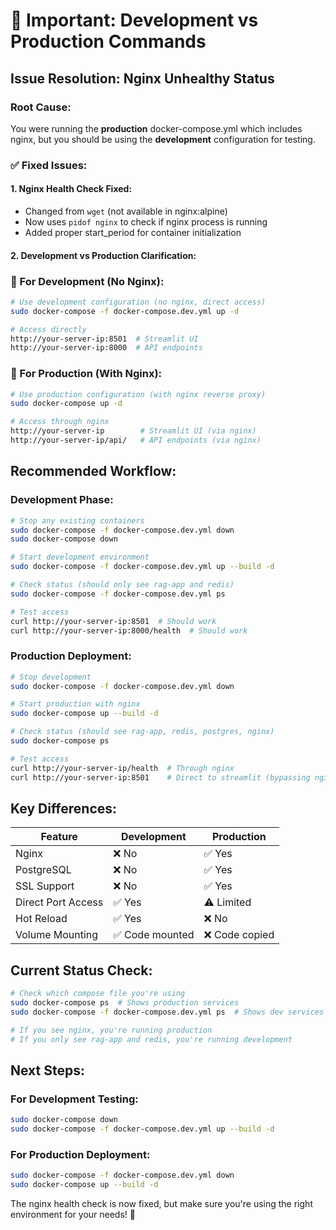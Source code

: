 # 🚨 Important: Development vs Production Commands

## Issue Resolution: Nginx Unhealthy Status

### **Root Cause:**
You were running the **production** docker-compose.yml which includes nginx, but you should be using the **development** configuration for testing.

### **✅ Fixed Issues:**

#### **1. Nginx Health Check Fixed:**
- Changed from `wget` (not available in nginx:alpine) 
- Now uses `pidof nginx` to check if nginx process is running
- Added proper start_period for container initialization

#### **2. Development vs Production Clarification:**

### **🔧 For Development (No Nginx):**
```bash
# Use development configuration (no nginx, direct access)
sudo docker-compose -f docker-compose.dev.yml up -d

# Access directly
http://your-server-ip:8501  # Streamlit UI
http://your-server-ip:8000  # API endpoints
```

### **🚀 For Production (With Nginx):**
```bash
# Use production configuration (with nginx reverse proxy)
sudo docker-compose up -d

# Access through nginx
http://your-server-ip        # Streamlit UI (via nginx)
http://your-server-ip/api/   # API endpoints (via nginx)
```

## **Recommended Workflow:**

### **Development Phase:**
```bash
# Stop any existing containers
sudo docker-compose -f docker-compose.dev.yml down
sudo docker-compose down

# Start development environment
sudo docker-compose -f docker-compose.dev.yml up --build -d

# Check status (should only see rag-app and redis)
sudo docker-compose -f docker-compose.dev.yml ps

# Test access
curl http://your-server-ip:8501  # Should work
curl http://your-server-ip:8000/health  # Should work
```

### **Production Deployment:**
```bash
# Stop development
sudo docker-compose -f docker-compose.dev.yml down

# Start production with nginx
sudo docker-compose up --build -d

# Check status (should see rag-app, redis, postgres, nginx)
sudo docker-compose ps

# Test access
curl http://your-server-ip/health  # Through nginx
curl http://your-server-ip:8501    # Direct to streamlit (bypassing nginx)
```

## **Key Differences:**

| Feature | Development | Production |
|---------|-------------|------------|
| Nginx | ❌ No | ✅ Yes |
| PostgreSQL | ❌ No | ✅ Yes |
| SSL Support | ❌ No | ✅ Yes |
| Direct Port Access | ✅ Yes | ⚠️ Limited |
| Hot Reload | ✅ Yes | ❌ No |
| Volume Mounting | ✅ Code mounted | ❌ Code copied |

## **Current Status Check:**
```bash
# Check which compose file you're using
sudo docker-compose ps  # Shows production services
sudo docker-compose -f docker-compose.dev.yml ps  # Shows dev services

# If you see nginx, you're running production
# If you only see rag-app and redis, you're running development
```

## **Next Steps:**

### **For Development Testing:**
```bash
sudo docker-compose down
sudo docker-compose -f docker-compose.dev.yml up --build -d
```

### **For Production Deployment:**
```bash
sudo docker-compose -f docker-compose.dev.yml down
sudo docker-compose up --build -d
```

The nginx health check is now fixed, but make sure you're using the right environment for your needs! 🎯
